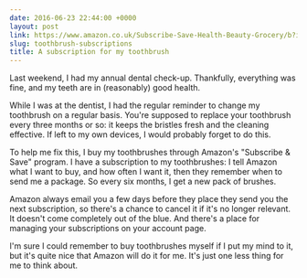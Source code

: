 ```yaml
---
date: 2016-06-23 22:44:00 +0000
layout: post
link: https://www.amazon.co.uk/Subscribe-Save-Health-Beauty-Grocery/b?ie=UTF8&node=423139031
slug: toothbrush-subscriptions
title: A subscription for my toothbrush
---
```


Last weekend, I had my annual dental check-up.
Thankfully, everything was fine, and my teeth are in (reasonably) good health.

While I was at the dentist, I had the regular reminder to change my toothbrush on a regular basis.
You're supposed to replace your toothbrush every three months or so: it keeps the bristles fresh and the cleaning effective.
If left to my own devices, I would probably forget to do this.

To help me fix this, I buy my toothbrushes through Amazon's "Subscribe & Save" program.
I have a subscription to my toothbrushes: I tell Amazon what I want to buy, and how often I want it, then they remember when to send me a package.
So every six months, I get a new pack of brushes.

Amazon always email you a few days before they place they send you the next subscription, so there's a chance to cancel it if it's no longer relevant.
It doesn't come completely out of the blue.
And there's a place for managing your subscriptions on your account page.

I'm sure I could remember to buy toothbrushes myself if I put my mind to it, but it's quite nice that Amazon will do it for me.
It's just one less thing for me to think about.
